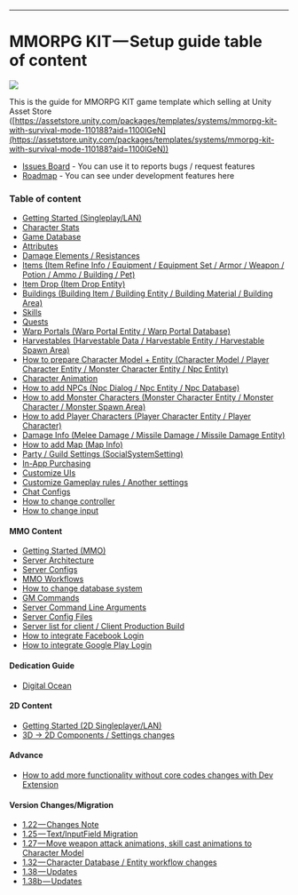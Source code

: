 * * *

MMORPG KIT — Setup guide table of content
=========================================

![](https://cdn-images-1.medium.com/max/1600/1*181LgUonGXa8aTGEESkpsw.png)

This is the guide for MMORPG KIT game template which selling at Unity Asset Store ([https://assetstore.unity.com/packages/templates/systems/mmorpg-kit-with-survival-mode-110188?aid=1100lGeN](https://assetstore.unity.com/packages/templates/systems/mmorpg-kit-with-survival-mode-110188?aid=1100lGeN))

* [Issues Board](https://github.com/suriyun-production/mmorpg-kit-docs/issues) - You can use it to reports bugs / request features
* [Roadmap](https://trello.com/b/u8UU1vML/mmorpg-kit-roadmap) - You can see under development features here

### Table of content

*   [Getting Started (Singleplay/LAN)](pages/001-getting-started-singleplayer-lan)
*   [Character Stats](pages/002-character-stats)
*   [Game Database](pages/003-game-database)
*   [Attributes](pages/004-attributes-and-how-to-create-it)
*   [Damage Elements / Resistances](pages/005-damage-elements-resistances-and-how-to-create-it)
*   [Items (Item Refine Info / Equipment / Equipment Set / Armor / Weapon / Potion / Ammo / Building / Pet)](pages/006-items-equipment-armor-weapon-potion-ammo)
*   [Item Drop (Item Drop Entity)](pages/007-item-drops-item-drop-entity)
*   [Buildings (Building Item / Building Entity / Building Material / Building Area)](pages/008-building-building-item-building-entity-building-material-building-area)
*   [Skills](pages/009-skills)
*   [Quests](pages/010-quests)
*   [Warp Portals (Warp Portal Entity / Warp Portal Database)](pages/011-warp-portals)
*   [Harvestables (Harvestable Data / Harvestable Entity / Harvestable Spawn Area)](pages/012-harvestable-harvestable-data-harvestable-entity-harvestable-spawn-area)
*   [How to prepare Character Model + Entity (Character Model / Player Character Entity / Monster Character Entity / Npc Entity)](pages/013-character-model-entity-player-character-entity-monster-character-entity-npc-entity)
*   [Character Animation](pages/014-character-animation)
*   [How to add NPCs (Npc Dialog / Npc Entity / Npc Database)](pages/015-npcs-npc-dialog-npc-entity-npc-database)
*   [How to add Monster Characters (Monster Character Entity / Monster Character / Monster Spawn Area)](pages/016-monsters-monster-character-monster-spawn-area)
*   [How to add Player Characters (Player Character Entity / Player Character)](pages/017-player-characters)
*   [Damage Info (Melee Damage / Missile Damage / Missile Damage Entity)](pages/018-damage-info-melee-damage-missile-damage-missile-damage-entit)
*   [How to add Map (Map Info)](pages/019-map-info)
*   [Party / Guild Settings (SocialSystemSetting)](pages/020-party-guild-settings-socialsystemsetting)
*   [In-App Purchasing](pages/021-in-app-purchasing)
*   [Customize UIs](pages/022-customize-uis)
*   [Customize Gameplay rules / Another settings](pages/023-customize-uis-gameplay-rules-another-settings)
*   [Chat Configs](pages/024-chat-configs)
*   [How to change controller](pages/xxx-how-to-change-controller)
*   [How to change input](pages/xxx-how-to-change-input)

#### MMO Content

*   [Getting Started (MMO)](pages/025-getting-started-mmo)
*   [Server Architecture](pages/026-server-architecture)
*   [Server Configs](pages/027-server-configs)
*   [MMO Workflows](pages/xxx-mmo-workflows)
*   [How to change database system](pages/028-how-to-change-database-system)
*   [GM Commands](pages/029-gm-commands)
*   [Server Command Line Arguments](pages/030-server-command-line-argument)
*   [Server Config Files](pages/031-server-config-files)
*   [Server list for client / Client Production Build](pages/032-server-list-for-client)
*   [How to integrate Facebook Login](pages/033-how-to-integrate-facebook-login)
*   [How to integrate Google Play Login](pages/034-how-to-integrate-google-play-login)

#### Dedication Guide
*   [Digital Ocean](dedicates/digitalocean)

#### 2D Content

*   [Getting Started (2D Singleplayer/LAN)](pages/035-getting-started-2d-singleplayer-lan)
*   [3D → 2D Components / Settings changes](pages/036-2d-3d-comparison)

#### Advance

*   [How to add more functionality without core codes changes with Dev Extension](pages/037-dev-extension)

#### Version Changes/Migration

*   [1.22 — Changes Note](pages/038-1-22-changes-not)
*   [1.25 — Text/InputField Migration](pages/039-1-25-text-inputfield-migration)
*   [1.27 — Move weapon attack animations, skill cast animations to Character Model](pages/040-1-27-move-weapon-attack-animations-skill-cast-animations-to-character-model)
*   [1.32 — Character Database / Entity workflow changes](pages/041-1-32-character-database-entity-workflow-changes)
*   [1.38 — Updates](pages/042-1-38-updates)
*   [1.38b — Updates](pages/043-1-38b-updates)